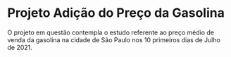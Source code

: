 # Projeto Adição do Preço da Gasolina

O projeto em questão contempla o estudo referente ao  preço médio de venda da gasolina na cidade de São Paulo nos 10 primeiros dias de Julho de 2021.
